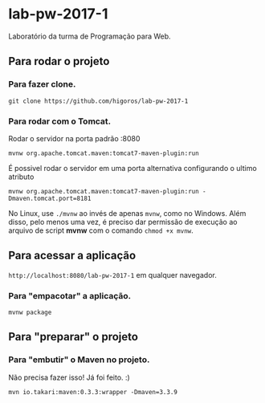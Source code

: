# lab-pw-2017-1

Laboratório da turma de Programação para Web.

## Para rodar o projeto

### Para fazer clone.

`git clone https://github.com/higoros/lab-pw-2017-1`

### Para rodar com o Tomcat.

Rodar o servidor na porta padrão :8080

`mvnw org.apache.tomcat.maven:tomcat7-maven-plugin:run`

É possivel rodar o servidor em uma porta alternativa configurando o ultimo atributo 

`mvnw org.apache.tomcat.maven:tomcat7-maven-plugin:run -Dmaven.tomcat.port=8181`

No Linux, use `./mvnw` ao invés de apenas `mvnw`, como no Windows. Além disso, pelo menos uma vez, é preciso dar permissão de execução ao arquivo de script **mvnw** com o comando `chmod +x mvnw`.

## Para acessar a aplicação

`http://localhost:8080/lab-pw-2017-1` em qualquer navegador.

### Para "empacotar" a aplicação.

`mvnw package`

## Para "preparar" o projeto

### Para "embutir" o Maven no projeto.

Não precisa fazer isso! Já foi feito. :)

`mvn io.takari:maven:0.3.3:wrapper -Dmaven=3.3.9`
